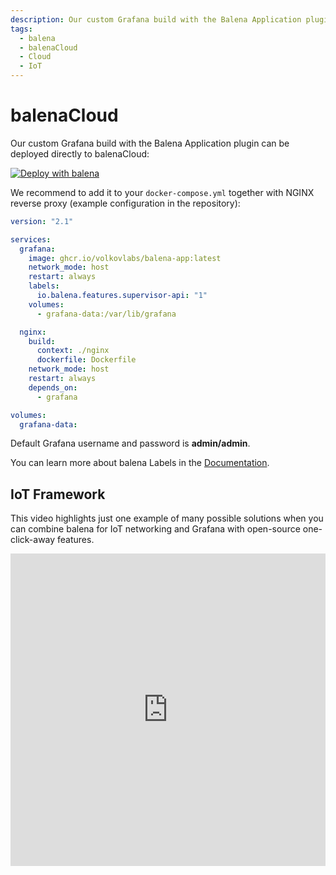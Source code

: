 ```yaml
---
description: Our custom Grafana build with the Balena Application plugin can be deployed directly to balenaCloud.
tags:
  - balena
  - balenaCloud
  - Cloud
  - IoT
---
```


# balenaCloud

Our custom Grafana build with the Balena Application plugin can be deployed directly to balenaCloud:

[![Deploy with balena](https://balena.io/deploy.svg)](https://dashboard.balena-cloud.com/deploy?repoUrl=https://github.com/volkovlabs/volkovlabs-balena-app)

We recommend to add it to your `docker-compose.yml` together with NGINX reverse proxy (example configuration in the repository):

```yaml
version: "2.1"

services:
  grafana:
    image: ghcr.io/volkovlabs/balena-app:latest
    network_mode: host
    restart: always
    labels:
      io.balena.features.supervisor-api: "1"
    volumes:
      - grafana-data:/var/lib/grafana

  nginx:
    build:
      context: ./nginx
      dockerfile: Dockerfile
    network_mode: host
    restart: always
    depends_on:
      - grafana

volumes:
  grafana-data:
```

Default Grafana username and password is **admin/admin**.

You can learn more about balena Labels in the [Documentation](https://www.balena.io/docs/reference/supervisor/docker-compose/#labels).

## IoT Framework

This video highlights just one example of many possible solutions when you can combine balena for IoT networking and Grafana with open-source one-click-away features.

<iframe width="100%" height="500" src="https://www.youtube.com/embed/zf98C3lux54" title="IoT Framework based on balena and Grafana | Open source Grafana plugins" frameBorder="0" allow="accelerometer; autoplay; clipboard-write; encrypted-media; gyroscope; picture-in-picture" allowFullScreen></iframe>
